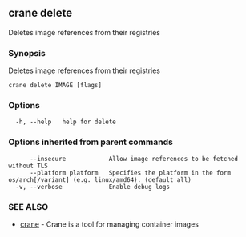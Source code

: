 ## crane delete

Deletes image references from their registries

### Synopsis

Deletes image references from their registries

```
crane delete IMAGE [flags]
```

### Options

```
  -h, --help   help for delete
```

### Options inherited from parent commands

```
      --insecure            Allow image references to be fetched without TLS
      --platform platform   Specifies the platform in the form os/arch[/variant] (e.g. linux/amd64). (default all)
  -v, --verbose             Enable debug logs
```

### SEE ALSO

* [crane](crane.md)	 - Crane is a tool for managing container images

